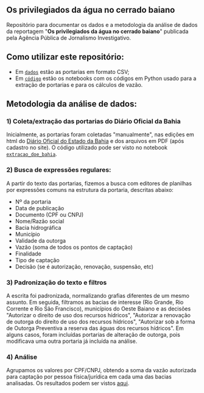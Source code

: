 ## Os privilegiados da água no cerrado baiano
Repositório para documentar os dados e a metodologia da análise de dados da reportagem "**Os privilegiados da água no cerrado baiano**" publicada pela Agência Pública de Jornalismo Investigativo.

## Como utilizar este repositório:
* Em [`dados`](https://github.com/apublica/agua/tree/main/dados) estão as portarias em formato CSV;
* Em [`código`](https://github.com/apublica/agua/tree/main/c%C3%B3digo) estão os notebooks com os códigos em Python usado para a extração de portarias e para os cálculos de vazão.

## Metodologia da análise de dados:
### 1) Coleta/extração das portarias do Diário Oficial da Bahia
Inicialmente, as portarias foram coletadas "manualmente", nas edições em html do [Diário Oficial do Estado da Bahia](https://dool.egba.ba.gov.br/) e dos arquivos em PDF (após cadastro no site). O código utilizado pode ser visto no notebook [`extracao_doe_bahia`](https://github.com/apublica/agua/blob/main/c%C3%B3digo/extracao_doe_bahia.ipynb).

### 2) Busca de expressões regulares:
A partir do texto das portarias, fizemos a busca com editores de planilhas por expressões comuns na estrutura da portaria, descritas abaixo: 
* Nº da portaria
* Data de publicação
* Documento (CPF ou CNPJ)
* Nome/Razão social
* Bacia hidrográfica
* Município
* Validade da outorga
* Vazão (soma de todos os pontos de captação)
* Finalidade
* Tipo de captação
* Decisão (se é autorização, renovação, suspensão, etc)

### 3) Padronização do texto e filtros
A escrita foi padronizada, normalizando grafias diferentes de um mesmo assunto. Em seguida, filtramos as bacias de interesse (Rio Grande, Rio Corrente e Rio São Francisco), municípios do Oeste Baiano e as decisões "Autorizar o direito de uso dos recursos hídricos", "Autorizar a renovação de outorga do direito de uso dos recursos hídricos", "Autorizar sob a forma de Outorga Preventiva a reserva das águas dos recursos hídricos". Em alguns casos, foram incluídas portarias de alteração de outorga, pois modificava uma outra portaria já incluída na análise.

### 4) Análise
Agrupamos os valores por CPF/CNPJ, obtendo a soma da vazão autorizada para captação por pessoa física/jurídica em cada uma das bacias analisadas. Os resultados podem ser vistos [aqui](https://github.com/apublica/agua/blob/main/dados/dados_limpos.csv).
